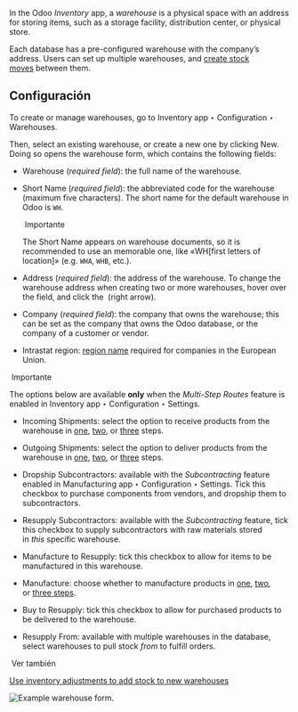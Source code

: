 In the Odoo _Inventory_ app, a _warehouse_ is a physical space with an address for storing items, such as a storage facility, distribution center, or physical store.

Each database has a pre-configured warehouse with the company’s address. Users can set up multiple warehouses, and [create stock moves](https://www.odoo.com/documentation/17.0/es/applications/inventory_and_mrp/inventory/warehouses_storage/inventory_management/use_routes.html) between them.

## Configuración[](https://www.odoo.com/documentation/17.0/es/applications/inventory_and_mrp/inventory/warehouses_storage/inventory_management/warehouses.html#configuration "Enlazar permanentemente con este título")

To create or manage warehouses, go to Inventory app ‣ Configuration ‣ Warehouses.

Then, select an existing warehouse, or create a new one by clicking New. Doing so opens the warehouse form, which contains the following fields:

- Warehouse (_required field_): the full name of the warehouse.
    
- Short Name (_required field_): the abbreviated code for the warehouse (maximum five characters). The short name for the default warehouse in Odoo is `WH`.
    
     Importante
    
    The Short Name appears on warehouse documents, so it is recommended to use an memorable one, like «WH[first letters of location]» (e.g. `WHA`, `WHB`, etc.).
    
- Address (_required field_): the address of the warehouse. To change the warehouse address when creating two or more warehouses, hover over the field, and click the  (right arrow).
    
- Company (_required field_): the company that owns the warehouse; this can be set as the company that owns the Odoo database, or the company of a customer or vendor.
    
- Intrastat region: [region name](https://www.odoo.com/documentation/17.0/es/applications/finance/accounting/reporting/intrastat.html) required for companies in the European Union.
    

 Importante

The options below are available **only** when the _Multi-Step Routes_ feature is enabled in Inventory app ‣ Configuration ‣ Settings.

- Incoming Shipments: select the option to receive products from the warehouse in [one](https://www.odoo.com/documentation/17.0/es/applications/inventory_and_mrp/inventory/shipping_receiving/daily_operations/receipts_delivery_one_step.html), [two](https://www.odoo.com/documentation/17.0/es/applications/inventory_and_mrp/inventory/shipping_receiving/daily_operations/receipts_delivery_two_steps.html), or [three](https://www.odoo.com/documentation/17.0/es/applications/inventory_and_mrp/inventory/shipping_receiving/daily_operations/receipts_three_steps.html) steps.
    
- Outgoing Shipments: select the option to deliver products from the warehouse in [one](https://www.odoo.com/documentation/17.0/es/applications/inventory_and_mrp/inventory/shipping_receiving/daily_operations/receipts_delivery_one_step.html), [two](https://www.odoo.com/documentation/17.0/es/applications/inventory_and_mrp/inventory/shipping_receiving/daily_operations/receipts_delivery_two_steps.html), or [three](https://www.odoo.com/documentation/17.0/es/applications/inventory_and_mrp/inventory/shipping_receiving/daily_operations/delivery_three_steps.html) steps.
    
- Dropship Subcontractors: available with the _Subcontracting_ feature enabled in Manufacturing app ‣ Configuration ‣ Settings. Tick this checkbox to purchase components from vendors, and dropship them to subcontractors.
    
- Resupply Subcontractors: available with the _Subcontracting_ feature, tick this checkbox to supply subcontractors with raw materials stored in _this_ specific warehouse.
    
- Manufacture to Resupply: tick this checkbox to allow for items to be manufactured in this warehouse.
    
- Manufacture: choose whether to manufacture products in [one](https://www.odoo.com/documentation/17.0/es/applications/inventory_and_mrp/manufacturing/basic_setup/one_step_manufacturing.html), [two](https://www.odoo.com/documentation/17.0/es/applications/inventory_and_mrp/manufacturing/basic_setup/two_step_manufacturing.html), or [three steps](https://www.odoo.com/documentation/17.0/es/applications/inventory_and_mrp/manufacturing/basic_setup/three_step_manufacturing.html).
    
- Buy to Resupply: tick this checkbox to allow for purchased products to be delivered to the warehouse.
    
- Resupply From: available with multiple warehouses in the database, select warehouses to pull stock _from_ to fulfill orders.
    

 Ver también

[Use inventory adjustments to add stock to new warehouses](https://www.odoo.com/documentation/17.0/es/applications/inventory_and_mrp/inventory/warehouses_storage/inventory_management/count_products.html)

![Example warehouse form.](https://www.odoo.com/documentation/17.0/es/_images/warehouse-form.png)